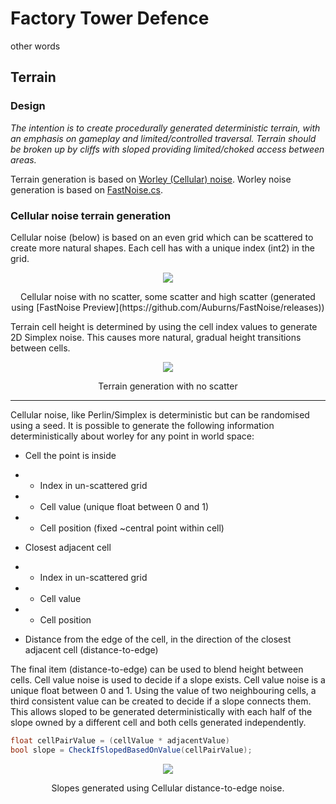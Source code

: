 # Factory Tower Defence

other words

## Terrain

### Design
_The intention is to create procedurally generated deterministic terrain, with an emphasis on gameplay and limited/controlled traversal. Terrain should be broken up by cliffs with sloped providing limited/choked access between areas._

Terrain generation is based on [Worley (Cellular) noise](https://thebookofshaders.com/12/). Worley noise generation is based on [FastNoise.cs](https://assetstore.unity.com/packages/tools/particles-effects/fastnoise-70706).

### Cellular noise terrain generation

Cellular noise (below) is based on an even grid which can be scattered to create more natural shapes. Each cell has with a unique index (int2) in the grid.
<p align="center">
<img src="https://imgur.com/pszR8ED.png">
</p>
<p align="center">
Cellular noise with no scatter, some scatter and high scatter
(generated using [FastNoise Preview](https://github.com/Auburns/FastNoise/releases))
</p>

Terrain cell height is determined by using the cell index values to generate 2D Simplex noise. This causes more natural, gradual height transitions between cells.
<p align="center">
<img src="https://i.imgur.com/0QuGEV6.png">
</p>
<p align="center">
Terrain generation with no scatter
</p>

---

Cellular noise, like Perlin/Simplex is deterministic but can be randomised using a seed. It is possible to generate the following information deterministically about worley for any point in world space:
* Cell the point is inside
- * Index in un-scattered grid
- * Cell value (unique float between 0 and 1)
- * Cell position (fixed ~central point within cell)
* Closest adjacent cell
- * Index in un-scattered grid
- * Cell value
- * Cell position
* Distance from the edge of the cell, in the direction of the closest adjacent cell (distance-to-edge)

The final item (distance-to-edge) can be used to blend height between cells. Cell value noise is used to decide if a slope exists.
Cell value noise is a unique float between 0 and 1. Using the value of two neighbouring cells, a third consistent value can be created to decide if a slope connects them.
This allows sloped to be generated deterministically with each half of the slope owned by a different cell and both cells generated independently.
```csharp
float cellPairValue = (cellValue * adjacentValue)
bool slope = CheckIfSlopedBasedOnValue(cellPairValue);
```
<p align="center">
<img src="https://imgur.com/VJBkFBq.png">
</p>
<p align="center">
Slopes generated using Cellular distance-to-edge noise.
</p>


